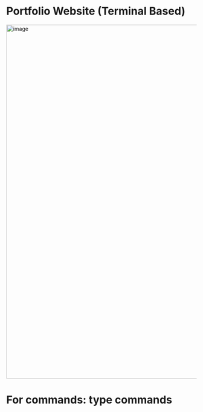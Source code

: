 # Portfolio Website (Terminal Based)

<img width="1920" height="933" alt="image" src="https://github.com/user-attachments/assets/1fd23e2e-88e7-4535-afc7-24fcf1b38540" />

# For commands: type commands

